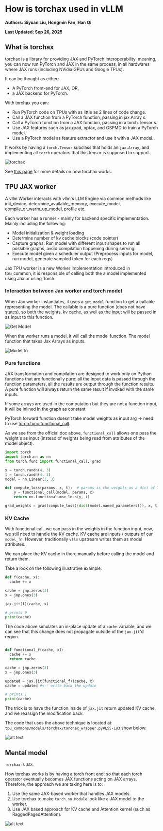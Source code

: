 # How is torchax used in vLLM

**Authors: Siyuan Liu, Hongmin Fan, Han Qi**

**Last Updated: Sep 26, 2025**

## What is torchax

torchax is a library for providing JAX and PyTorch interoperability. 
meaning, you can now run PyTorch and JAX in the same process, in all hardwares where 
JAX runs (including NVidia GPUs and Google TPUs).

It can be thought as either: 
* A PyTorch front-end for JAX, OR, 
* a JAX backend for PyTorch.

With torchax you can:

* Run PyTorch code on TPUs with as little as 2 lines of code change.
* Call a JAX function from a PyTorch function, passing in jax.Array s.
* Call a PyTorch function from a JAX function, passing in a torch.Tensor s.
* Use JAX features such as jax.grad, optax, and GSPMD to train a PyTorch model.
* Use a PyTorch model as feature extractor and use it with a JAX model.

It works by having a `torch.Tensor` subclass that holds an `jax.Array`, 
and implementing all `torch` operators that this tensor is supposed to support.

![torchax](https://jax-torch-interop.readthedocs.io/en/latest/_images/torchax.png)

See  [this page](https://jax-torch-interop.readthedocs.io/en/latest) for more details on how torchax works.


## TPU JAX worker

A vllm Worker interacts with vllm's LLM Engine via common methods like init_device, determine_available_memory, execute_model, compile_or_warm_up_model, profile etc.

Each worker has a runner - mainly for backend specific implementation. 
Mainly including the following:

* Model initialization & weight loading
* Determine number of kv cache blocks (code pointer)
* Capture graphs: Run model with different input shapes to run all possible graphs, avoid compilation happening during serving.
* Execute model given a scheduler output (Preprocess inputs for model, run model, generate sampled token for each reqs)

Jax TPU worker is a new Worker implementation introduced in tpu_common, it is responsible
of calling both the a model implemented using Jax or using Torch.

### Interaction between Jax worker and torch model

When Jax worker instantiates, it uses a `get_model` function to get 
a callable representing the model. The callable is a pure function (does not have states),
so both the weights, kv cache, as well as the input will be passed in
as input to this function.

![Get Model](assets/get_model.png)

When the worker runs a model, it will call the model function. The model function 
that takes Jax Arrays as inputs.

![Model fn](assets/model-fn.png)

### Pure functions

JAX transformation and compilation are designed to work only on Python functions that are functionally pure: all the input data is passed through the function parameters, all the results are output through the function results. A pure function will always return the same result if invoked with the same inputs.

If some arrays are used in the computation but they are not a function input, it will be inlined in the graph as constant

PyTorch forward function doesn’t take model weights as input arg -> need to use [torch.func.functional_call](https://docs.pytorch.org/docs/stable/generated/torch.func.functional_call.html). 

As we see from the official doc above, `functional_call` allows one pass 
the weight's as input (instead of weights being read from attributes of the model object).

```python
import torch
import torch.nn as nn
from torch.func import functional_call, grad

x = torch.randn(4, 3)
t = torch.randn(4, 3)
model = nn.Linear(3, 3)

def compute_loss(params, x, t):  # params is the weights as a dict of Tensos
    y = functional_call(model, params, x)
    return nn.functional.mse_loss(y, t)

grad_weights = grad(compute_loss)(dict(model.named_parameters()), x, t)
```

### KV Cache

With functional call, we can pass in the weights in the function input,
now, we still need to handle the KV cache. KV cache are inputs / outputs 
of our `model_fn`. However, traditionally `vllm` upstream writes them
as model attributes. 

We can place the KV cache in there manually before calling the model and return them.

Take a look on the following illustrative example:

```python
def f(cache, x):
  cache += x

cache = jnp.zeros(3)
x = jnp.ones(3)

jax.jit(f)(cache, x)

# prints 0
print(cache)
```

The code above simulates an in-place update of a `cache` variable, and
we can see that this change does not propagate outside of the 
`jax.jit`'d region.


```python

def functional_f(cache, x):
  cache += x
  return cache

cache = jnp.zeros(3)
x = jnp.ones(3)

updated = jax.jit(functional_f)(cache, x)
cache = updated #<-- write back the update

# prints 1
print(cache)
```

The trick is to have the function inside of `jax.jit` return updated
KV cache, and we reassign the modification back.

The code that uses the above technique is located at: `tpu_commons/models/torchax/torchax_wrapper.py#L55-L83` show below:

![alt text](assets/wrap_model.png)


## Mental model

`torchax` is `JAX`.

How torchax works is by having a torch front end; so that each torch operator eventually becomes JAX functions acting on JAX arrays. Therefore,
the approach we are taking here is to:
1. Use the same JAX-based worker that handles JAX models.
2. Use torchax to make `torch.nn.Module` look like a JAX model to the worker.
3. Use JAX based approach for KV cache and Attention kernel (such as RaggedPagedAttention).

![alt text](assets/sandwich.png)